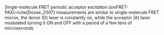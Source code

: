 Single-molecule FRET periodic acceptor excitation (smFRET-PAX)~\cite{Doose_2007} measurements are similar to single-molecule FRET micros, the
donor (D) laser is constantly on, while the acceptor (A) laser modulated
turning it ON and OFF with a period of a few tens of microseconds